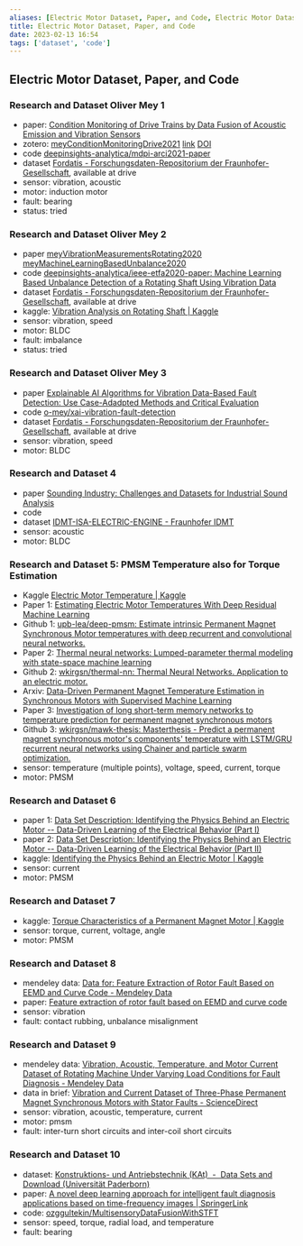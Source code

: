 ```yaml
---
aliases: [Electric Motor Dataset, Paper, and Code, Electric Motor Dataset, Paper, and Code]
title: Electric Motor Dataset, Paper, and Code
date: 2023-02-13 16:54
tags: ['dataset', 'code']
---
```


## Electric Motor Dataset, Paper, and Code

### Research and Dataset Oliver Mey 1

- paper: [Condition Monitoring of Drive Trains by Data Fusion of Acoustic Emission and Vibration Sensors](https://www.mdpi.com/2227-9717/9/7/1108)
- zotero: [meyConditionMonitoringDrive2021](zotero://select/library/items/VEKKQ2CP) [link]() [DOI](https://doi.org/10.3390/pr9071108)
- code [deepinsights-analytica/mdpi-arci2021-paper](https://github.com/deepinsights-analytica/mdpi-arci2021-paper)
- dataset [Fordatis - Forschungsdaten-Repositorium der Fraunhofer-Gesellschaft](https://fordatis.fraunhofer.de/handle/fordatis/205), available at drive
- sensor: vibration, acoustic
- motor: induction motor
- fault: bearing
- status: tried

### Research and Dataset Oliver Mey 2

- paper [meyVibrationMeasurementsRotating2020](../zotero/meyVibrationMeasurementsRotating2020.md) [meyMachineLearningBasedUnbalance2020](../zotero/meyMachineLearningBasedUnbalance2020.md)
- code [deepinsights-analytica/ieee-etfa2020-paper: Machine Learning Based Unbalance Detection of a Rotating Shaft Using Vibration Data](https://github.com/deepinsights-analytica/ieee-etfa2020-paper)
- dataset [Fordatis - Forschungsdaten-Repositorium der Fraunhofer-Gesellschaft](https://fordatis.fraunhofer.de/handle/fordatis/151.3), available at drive
- kaggle: [Vibration Analysis on Rotating Shaft | Kaggle](https://www.kaggle.com/datasets/jishnukoliyadan/vibration-analysis-on-rotating-shaft)
- sensor: vibration, speed
- motor: BLDC
- fault: imbalance
- status: tried

### Research and Dataset Oliver Mey 3

- paper [Explainable AI Algorithms for Vibration Data-Based Fault Detection: Use Case-Adadpted Methods and Critical Evaluation](https://www.mdpi.com/1424-8220/22/23/9037#B54-sensors-22-09037)
- code [o-mey/xai-vibration-fault-detection](https://github.com/o-mey/xai-vibration-fault-detection)
- dataset [Fordatis - Forschungsdaten-Repositorium der Fraunhofer-Gesellschaft](https://fordatis.fraunhofer.de/handle/fordatis/151.3), available at drive
- sensor: vibration, speed
- motor: BLDC

### Research and Dataset 4

- paper [Sounding Industry: Challenges and Datasets for Industrial Sound Analysis](https://ieeexplore.ieee.org/document/8902941)
- code
- dataset [IDMT-ISA-ELECTRIC-ENGINE - Fraunhofer IDMT](https://www.idmt.fraunhofer.de/en/publications/datasets/isa-electric-engine.html)
- sensor: acoustic
- motor: BLDC

### Research and Dataset 5: PMSM Temperature also for Torque Estimation

- Kaggle [Electric Motor Temperature | Kaggle](https://www.kaggle.com/datasets/wkirgsn/electric-motor-temperature)
- Paper 1: [Estimating Electric Motor Temperatures With Deep Residual Machine Learning](https://ieeexplore.ieee.org/abstract/document/9296842)
- Github 1: [upb-lea/deep-pmsm: Estimate intrinsic Permanent Magnet Synchronous Motor temperatures with deep recurrent and convolutional neural networks.](https://github.com/upb-lea/deep-pmsm)
- Paper 2: [Thermal neural networks: Lumped-parameter thermal modeling with state-space machine learning](https://www.sciencedirect.com/science/article/pii/S0952197622005279?via%3Dihub)
- Github 2: [wkirgsn/thermal-nn: Thermal Neural Networks. Application to an electric motor.](https://github.com/wkirgsn/thermal-nn)
- Arxiv: [Data-Driven Permanent Magnet Temperature Estimation in Synchronous Motors with Supervised Machine Learning](https://arxiv.org/abs/2001.06246)
- Paper 3: [Investigation of long short-term memory networks to temperature prediction for permanent magnet synchronous motors](https://ieeexplore.ieee.org/document/7966088)
- Github 3: [wkirgsn/mawk-thesis: Masterthesis - Predict a permanent magnet synchronous motor's components' temperature with LSTM/GRU recurrent neural networks using Chainer and particle swarm optimization.](https://github.com/wkirgsn/mawk-thesis)
- sensor: temperature (multiple points), voltage, speed, current, torque
- motor: PMSM

### Research and Dataset 6

- paper 1: [Data Set Description: Identifying the Physics Behind an Electric Motor -- Data-Driven Learning of the Electrical Behavior (Part I)](https://arxiv.org/abs/2003.07273)
- paper 2: [Data Set Description: Identifying the Physics Behind an Electric Motor -- Data-Driven Learning of the Electrical Behavior (Part II)](https://arxiv.org/abs/2003.06268)
- kaggle: [Identifying the Physics Behind an Electric Motor | Kaggle](https://www.kaggle.com/datasets/hankelea/system-identification-of-an-electric-motor)
- sensor: current
- motor: PMSM

### Research and Dataset 7

- kaggle: [Torque Characteristics of a Permanent Magnet Motor | Kaggle](https://www.kaggle.com/datasets/graxlmaxl/identifying-the-physics-behind-an-electric-motor)
- sensor: torque, current, voltage, angle
- motor: PMSM

### Research and Dataset 8

- mendeley data: [Data for: Feature Extraction of Rotor Fault Based on EEMD and Curve Code - Mendeley Data](https://data.mendeley.com/datasets/p9bsmj4xwg/1)
- paper: [Feature extraction of rotor fault based on EEMD and curve code](https://www.sciencedirect.com/science/article/abs/pii/S0263224118311540?via%3Dihub)
- sensor: vibration
- fault: contact rubbing, unbalance misalignment

### Research and Dataset 9

- mendeley data: [Vibration, Acoustic, Temperature, and Motor Current Dataset of Rotating Machine Under Varying Load Conditions for Fault Diagnosis - Mendeley Data](https://data.mendeley.com/datasets/ztmf3m7h5x/6)
- data in brief: [Vibration and Current Dataset of Three-Phase Permanent Magnet Synchronous Motors with Stator Faults - ScienceDirect](https://www.sciencedirect.com/science/article/pii/S2352340923000707)
- sensor: vibration, acoustic, temperature, current
- motor: pmsm
- fault: inter-turn short circuits and inter-coil short circuits

### Research and Dataset 10

- dataset: [Konstruktions- und Antriebstechnik (KAt)  -  Data Sets and Download (Universität Paderborn)](https://mb.uni-paderborn.de/kat/forschung/datacenter/bearing-datacenter/data-sets-and-download)
- paper: [A novel deep learning approach for intelligent fault diagnosis applications based on time-frequency images | SpringerLink](https://link.springer.com/article/10.1007/s00521-021-06668-2)
- code: [ozggultekin/MultisensoryDataFusionWithSTFT](https://github.com/ozggultekin/MultisensoryDataFusionWithSTFT)
- sensor: speed, torque, radial load, and temperature
- fault: bearing
